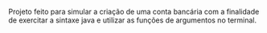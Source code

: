 Projeto feito para simular a criação de uma conta bancária com a finalidade de exercitar a sintaxe java e utilizar as funções de argumentos no terminal.